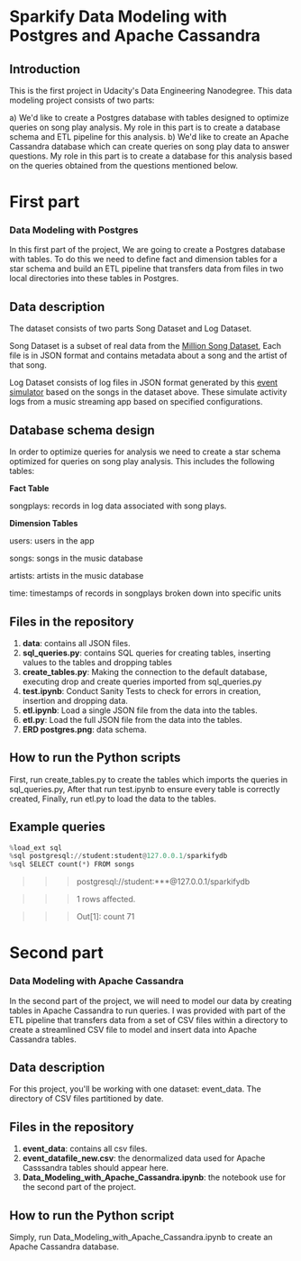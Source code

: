 # Sparkify Data Modeling with Postgres and Apache Cassandra


## Introduction

This is the first project in Udacity's Data Engineering Nanodegree. This data modeling project consists of two parts:

a) We'd like to create a Postgres database with tables designed to optimize queries on song play analysis. My role in this part is to create a database schema and ETL pipeline for this analysis.
b) We'd like to create an Apache Cassandra database which can create queries on song play data to answer questions. My role in this part is to create a database for this analysis based on the queries obtained from the questions mentioned below.

# First part 

### Data Modeling with Postgres

In this first part of the project, We are going to create a Postgres database with tables. To do this we need to define fact and dimension tables for a star schema and build an ETL pipeline that transfers data from files in two local directories into these tables in Postgres.

## Data description

The dataset consists of two parts Song Dataset and Log Dataset.

Song Dataset is a subset of real data from the [Million Song Dataset](http://millionsongdataset.com/), Each file is in JSON format and contains metadata about a song and the artist of that song.

Log Dataset consists of log files in JSON format generated by this [event simulator](https://github.com/Interana/eventsim)  based on the songs in the dataset above. These simulate activity logs from a music streaming app based on specified configurations.

## Database schema design

In order to optimize queries for analysis we need to create a star schema optimized for queries on song play analysis. 
This includes the following tables:

**Fact Table**

songplays: records in log data associated with song plays.


**Dimension Tables**

users: users in the app

songs: songs in the music database

artists: artists in the music database

time: timestamps of records in songplays broken down into specific units

## Files in the repository

1. **data**: contains all JSON files.
2. **sql_queries.py**: contains SQL queries for creating tables, inserting values to the tables and dropping tables
3. **create_tables.py**: Making the connection to the default database, executing drop and create queries imported from sql_queries.py
4. **test.ipynb**: Conduct Sanity Tests to check for errors in creation, insertion and dropping data.
5. **etl.ipynb**: Load a single JSON file from the data into the tables.
6. **etl.py**: Load the full JSON file from the data into the tables.
7. **ERD postgres.png**: data schema.

## How to run the Python scripts

First, run create_tables.py to create the tables which imports the queries in sql_queries.py, After that run test.ipynb to ensure every table is correctly created, Finally, run etl.py to load the data to the tables.


## Example queries


```python
%load_ext sql
%sql postgresql://student:student@127.0.0.1/sparkifydb
%sql SELECT count(*) FROM songs
```

>>> postgresql://student:***@127.0.0.1/sparkifydb

>>> 1 rows affected.

>>> Out[1]: count 71


# Second part 

### Data Modeling with Apache Cassandra

In the second part of the project, we will need to model our data by creating tables in Apache Cassandra to run queries. I was provided with part of the ETL pipeline that transfers data from a set of CSV files within a directory to create a streamlined CSV file to model and insert data into Apache Cassandra tables. 

## Data description

For this project, you'll be working with one dataset: event_data. The directory of CSV files partitioned by date.

## Files in the repository

1. **event_data**: contains all csv files.
2. **event_datafile_new.csv**: the denormalized data used for Apache Casssandra tables should appear here.
3. **Data_Modeling_with_Apache_Cassandra.ipynb**: the notebook use for the second part of the project.

## How to run the Python script

Simply, run Data_Modeling_with_Apache_Cassandra.ipynb to create an Apache Cassandra database.
